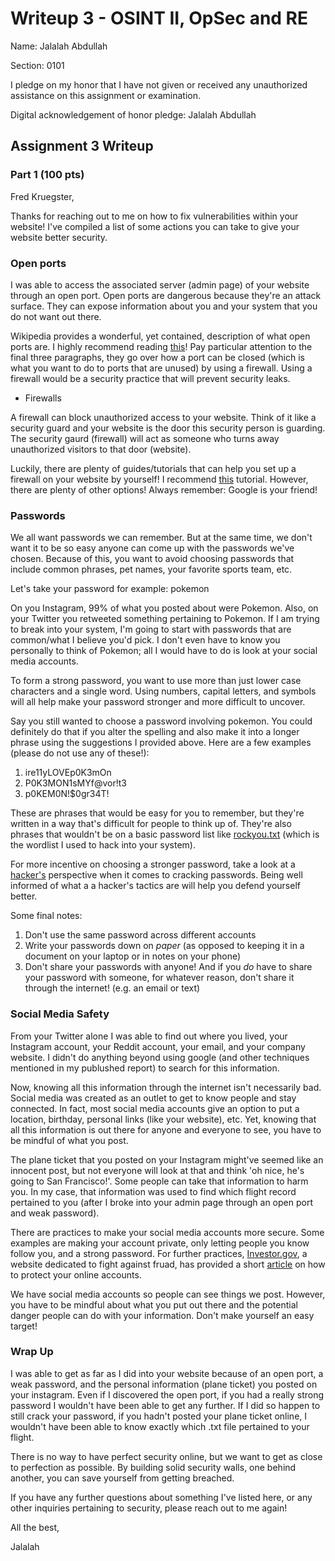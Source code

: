 Writeup 3 - OSINT II, OpSec and RE
======

Name: Jalalah Abdullah

Section: 0101

I pledge on my honor that I have not given or received any unauthorized assistance on this assignment or examination.

Digital acknowledgement of honor pledge: Jalalah Abdullah

## Assignment 3 Writeup

### Part 1 (100 pts)

Fred Kruegster,

Thanks for reaching out to me on how to fix vulnerabilities within your website! I've compiled a list of some actions you can take to give your website better security.

### Open ports

I was able to access the associated server (admin page) of your website through an open port. Open ports are dangerous because they're an attack surface. They can expose information about you and your system that you do not want out there. 

Wikipedia provides a wonderful, yet contained, description of what open ports are. I highly recommend reading [this](https://en.wikipedia.org/wiki/Open_port)! Pay particular attention to the final three paragraphs, they go over how a port can be closed (which is what you want to do to ports that are unused) by using a firewall. Using a firewall would be a security practice that will prevent security leaks.

* Firewalls

A firewall can block unauthorized access to your website. Think of it like a security guard and your website is the door this security person is guarding. The security gaurd (firewall) will act as someone who turns away unauthorized visitors to that door (website).

Luckily, there are plenty of guides/tutorials that can help you set up a firewall on your website by yourself! I recommend [this](https://www.dummies.com/web-design-development/web-hosting/how-to-install-a-firewall-on-your-website/) tutorial. However, there are plenty of other options! Always remember: Google is your friend!

### Passwords

We all want passwords we can remember. But at the same time, we don't want it to be so easy anyone can come up with the passwords we've chosen. Because of this, you want to avoid choosing passwords that include common phrases, pet names, your favorite sports team, etc.

Let's take your password for example: pokemon

On you Instagram, 99% of what you posted about were Pokemon. Also, on your Twitter you retweeted something pertaining to Pokemon. If I am trying to break into your system, I'm going to start with passwords that are common/what I believe you'd pick. I don't even have to know you personally to think of Pokemon; all I would have to do is look at your social media accounts.

To form a strong password, you want to use more than just lower case characters and a single word. Using numbers, capital letters, and symbols will all help make your password stronger and more difficult to uncover.

Say you still wanted to choose a password involving pokemon. You could definitely do that if you alter the spelling and also make it into a longer phrase using the suggestions I provided above. Here are a few examples (please do not use any of these!):

1. ire11yLOVEp0K3mOn
2. P0K3MON1sMYf@vor!t3
3. p0KEM0N!$0gr34T!

These are phrases that would be easy for you to remember, but they're written in a way that's difficult for people to think up of. They're also phrases that wouldn't be on a basic password list like [rockyou.txt](https://www.scrapmaker.com/view/dictionaries/rockyou.txt) (which is the wordlist I used to hack into your system).

For more incentive on choosing a stronger password, take a look at a [hacker's](http://www.alphr.com/features/371158/top-ten-password-cracking-techniques) perspective when it comes to cracking passwords. Being well informed of what a a hacker's tactics are will help you defend yourself better. 

Some final notes: 
1. Don't use the same password across different accounts
2. Write your passwords down on *paper* (as opposed to keeping it in a document on your laptop or in notes on your phone)
3. Don't share your passwords with anyone! And if you *do* have to share your password with someone, for whatever reason, don't share it through the internet! (e.g. an email or text)

### Social Media Safety

From your Twitter alone I was able to find out where you lived, your Instagram account, your Reddit account, your email, and your company website. I didn't do anything beyond using google (and other techniques mentioned in my publushed report) to search for this information. 

Now, knowing all this information through the internet isn't necessarily bad. Social media was created as an outlet to get to know people and stay connected. In fact, most social media accounts give an option to put a location, birthday, personal links (like your website), etc. Yet, knowing that all this information is out there for anyone and everyone to see, you have to be mindful of what you post. 

The plane ticket that you posted on your Instagram might've seemed like an innocent post, but not everyone will look at that and think 'oh nice, he's going to San Francisco!'. Some people can take that information to harm you. In my case, that information was used to find which flight record pertained to you (after I broke into your admin page through an open port and weak password). 

There are practices to make your social media accounts more secure. Some examples are making your account private, only letting people you know follow you, and a strong password. For further practices, [Investor.gov](investor.gov), a website dedicated to fight against fruad, has provided a short [article](https://www.investor.gov/protect-your-investments/fraud/how-avoid-fraud/protect-your-social-media-accounts) on how to protect your online accounts.

We have social media accounts so people can see things we post. However, you have to be mindful about what you put out there and the potential danger people can do with your information. Don't make yourself an easy target!

### Wrap Up

I was able to get as far as I did into your website because of an open port, a weak password, and the personal information (plane ticket) you posted on your instagram. Even if I discovered the open port, if you had a really strong password I wouldn't have been able to get any further. If I did so happen to still crack your password, if you hadn't posted your plane ticket online, I wouldn't have been able to know exactly which .txt file pertained to your flight.

There is no way to have perfect security online, but we want to get as close to perfection as possible. By building solid security walls, one behind another, you can save yourself from getting breached. 

If you have any further questions about something I've listed here, or any other inquiries pertaining to security, please reach out to me again! 

All the best,

Jalalah


